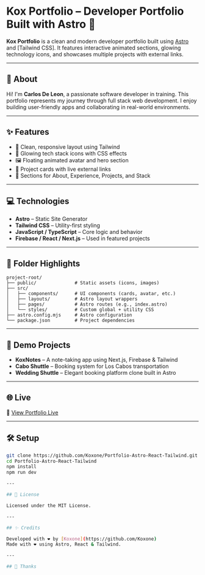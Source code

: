 # Kox Portfolio – Developer Portfolio Built with Astro 🚀

**Kox Portfolio** is a clean and modern developer portfolio built using [Astro](https://astro.build/) and [Tailwind CSS]. It features interactive animated sections, glowing technology icons, and showcases multiple projects with external links.

---

## 👤 About

Hi! I'm **Carlos De Leon**, a passionate software developer in training. This portfolio represents my journey through full stack web development. I enjoy building user-friendly apps and collaborating in real-world environments.

---

## ✨ Features

- 🎨 Clean, responsive layout using Tailwind
- 🌟 Glowing tech stack icons with CSS effects
- 🖼️ Floating animated avatar and hero section
- 💼 Project cards with live external links
- 🧠 Sections for About, Experience, Projects, and Stack

---

## 💻 Technologies

- **Astro** – Static Site Generator
- **Tailwind CSS** – Utility-first styling
- **JavaScript / TypeScript** – Core logic and behavior
- **Firebase / React / Next.js** – Used in featured projects

---

## 📁 Folder Highlights

```
project-root/
├── public/              # Static assets (icons, images)
├── src/
│   ├── components/      # UI components (cards, avatar, etc.)
│   ├── layouts/         # Astro layout wrappers
│   ├── pages/           # Astro routes (e.g., index.astro)
│   └── styles/          # Custom global + utility CSS
├── astro.config.mjs     # Astro configuration
└── package.json         # Project dependencies
```

---

## 🧪 Demo Projects

- **KoxNotes** – A note-taking app using Next.js, Firebase & Tailwind
- **Cabo Shuttle** – Booking system for Los Cabos transportation
- **Wedding Shuttle** – Elegant booking platform clone built in Astro

---

## 🌐 Live

🔗 [View Portfolio Live](https://portfolio.koxland.tech/)

---

## 🛠️ Setup

```bash
git clone https://github.com/Koxone/Portfolio-Astro-React-Tailwind.git
cd Portfolio-Astro-React-Tailwind
npm install
npm run dev

---

## 📄 License

Licensed under the MIT License.

---

## ✨ Credits

Developed with ❤️ by [Koxone](https://github.com/Koxone)
Made with ❤️ using Astro, React & Tailwind.

---

## 🙌 Thanks

```
